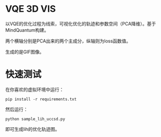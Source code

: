 # VQE 3D VIS

以VQE的优化过程为线索，可视化优化的轨迹和参数空间（PCA降维）。基于MindQuantum构建。

两个横轴分别是PCA出来的两个主成分，纵轴则为loss函数值。

生成的是GIF图像。

# 快速测试

在你喜欢的虚拟环境中运行：
```
pip install -r requirements.txt
```

然后运行：
```
python sample_lih_uccsd.py
```
即可生成lih的优化轨迹图。
